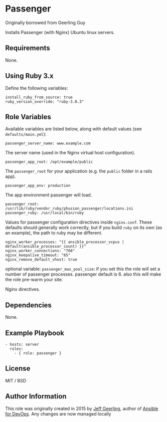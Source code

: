 # Passenger

Originally borrowed from Geerling Guy

Installs Passenger (with Nginx) Ubuntu linux servers.

## Requirements

None.

## Using Ruby 3.x

Define the following variables:

```
install_ruby_from_source: true
ruby_version_override: "ruby-3.0.3"
```
## Role Variables

Available variables are listed below, along with default values (see `defaults/main.yml`):

    passenger_server_name: www.example.com

The server name (used in the Nginx virtual host configuration).

    passenger_app_root: /opt/example/public

The `passenger_root` for your application (e.g. the `public` folder in a rails app).

    passenger_app_env: production

The app environment passenger will load.

    passenger_root: /usr/lib/ruby/vendor_ruby/phusion_passenger/locations.ini
    passenger_ruby: /usr/local/bin/ruby

Values for passenger configuration directives inside `nginx.conf`. These defaults should generally work correctly, but if you build `ruby` on its own (as an example), the path to ruby may be different.

    nginx_worker_processes: "{{ ansible_processor_vcpus | default(ansible_processor_count) }}"
    nginx_worker_connections: "768"
    nginx_keepalive_timeout: "65"
    nginx_remove_default_vhost: true

optional variable: `passenger_max_pool_size`: if you set this the role will set a number of passenger processes. passenger default is 6. also this will make the role pre-warm your site.


Nginx directives.

## Dependencies

None.

## Example Playbook

    - hosts: server
      roles:
        - { role: passenger }

## License

MIT / BSD

## Author Information

This role was originally created in 2015 by [Jeff Geerling](https://www.jeffgeerling.com/), author of [Ansible for DevOps](https://www.ansiblefordevops.com/). Any changes are now managed locally
